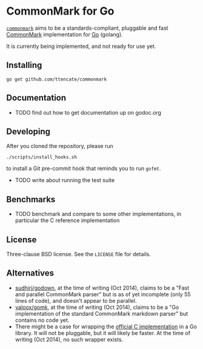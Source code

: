 CommonMark for Go
=================

[`commonmark`](https://github.com/ttencate/commonmark) aims to be a
standards-compliant, pluggable and fast [CommonMark](http://commonmark.org)
implementation for [Go](http://golang.org) (golang).

It is currently being implemented, and not ready for use yet.

Installing
----------

    go get github.com/ttencate/commonmark

Documentation
-------------

- TODO find out how to get documentation up on godoc.org

Developing
----------

After you cloned the repository, please run

    ./scripts/install_hooks.sh

to install a Git pre-commit hook that reminds you to run `gofmt`.

- TODO write about running the test suite

Benchmarks
----------

- TODO benchmark and compare to some other implementations, in particular the C
  reference implementation

License
-------

Three-clause BSD license. See the `LICENSE` file for details.

Alternatives
------------

- [sudhirj/godown](https://github.com/sudhirj/godown), at the time of writing
  (Oct 2014), claims to be a "Fast and parallel CommonMark parser" but is as of
  yet incomplete (only 55 lines of code), and doesn't appear to be parallel.
- [valoox/gomk](https://github.com/valoox/gomk), at the time of writing (Oct
  2014), claims to be a "Go implementation of the standard CommonMark markdown
  parser" but contains no code yet.
- There might be a case for wrapping the
  [official C implementation](https://github.com/jgm/CommonMark) in a Go
  library. It will not be pluggable, but it will likely be faster. At the time
  of writing (Oct 2014), no such wrapper exists.
